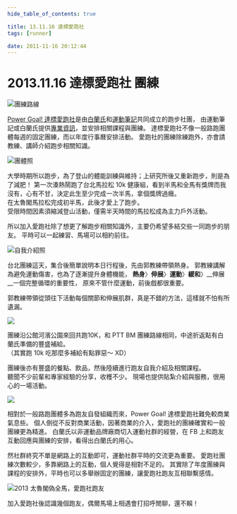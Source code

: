 ```yaml
---
hide_table_of_contents: true

title: 13.11.16 達標愛跑社
tags: [runner]

date: 2011-11-16 20:12:44
---
```


2013.11.16 達標愛跑社 團練
=======================

![團練路線](https://lh6.googleusercontent.com/-NBY65XvOTJs/UvLrPWcdTBI/AAAAAAAAB50/i5zt01jOr8w/w992-h716-no/Screenshot+at+Jan+31+22-01-26.png)

[Power Goal! 達標愛跑社]是由[白蘭氏]和[運動筆記]共同成立的跑步社團，
由運動筆記或白蘭氏提供[專業資訊](http://goo.gl/hreoBx)，並安排相關課程與團練。
達標愛跑社不像一般路跑團體每週的固定團練，而以年度行事曆安排活動。
愛跑社的團練除練跑外，亦會請教練、講師介紹跑步相關知識。

![團體照](https://fbcdn-sphotos-g-a.akamaihd.net/hphotos-ak-prn2/t1/q74/s720x720/1461489_181195215418931_186077382_n.jpg)

大學時期所以跑步，為了登山的體能訓練與維持；上研究所後又重新跑步，則是為了減肥！
第一次湊熱鬧跑了台北馬拉松 10k 健康組，看到半馬和全馬有獎牌而我沒有，心有不甘，決定此生至少完成一次半馬，拿個獎牌過癮。  
在太魯閣馬拉松完成初半馬，此後才愛上了跑步。  
受限時間因素須縮減登山活動，僅需半天時間的馬拉松成為主力戶外活動。

所以加入愛跑社除了想更了解跑步相關知識外，主要仍希望多結交些一同跑步的朋友。
平時可以一起練習、馬場可以相約前往。

![自我介紹照](https://fbcdn-sphotos-b-a.akamaihd.net/hphotos-ak-ash4/t1/q71/s720x720/1472843_181264168745369_81210354_n.jpg)

台北團練這天，集合後簡單說明本日行程後，先由郭教練帶領熱身。
郭教練講解為避免運動傷害，也為了逐漸提升身體機能，
__熱身__〉__伸展__〉__運動__〉__緩和__〉__伸展__一個完整循環的重要性，
原來不管什麼運動，前後戲都很重要。 

郭教練帶領從頭往下活動每個關節和伸展肌群，真是不錯的方法，這樣就不怕有所遺漏。

![](https://fbcdn-sphotos-g-a.akamaihd.net/hphotos-ak-ash3/t1/q71/s720x720/1472005_181257778746008_763609929_n.jpg)

團練沿公館河濱公園來回共跑10K，和 PTT BM 團練路線相同，中途折返點有白蘭氏準備的豐盛補給。  
（其實跑 10k 吃那麼多補給有點罪惡～ XD）

團練後亦有豐盛的餐點、飲品，然後陸續進行跑友自我介紹及相關課程。  
聽聞不少前輩和專家經驗的分享，收穫不少。
現場也提供貼紮介紹與服務，很用心的一場活動。

![](https://fbcdn-sphotos-a-a.akamaihd.net/hphotos-ak-ash3/t1/q71/s720x720/1393540_181257952079324_1805781721_n.jpg)

相對於一般路跑團體多為跑友自發組織而來，Power Goal! 達標愛跑社難免較商業氣息些。
個人倒從不反對商業活動，因著商業的介入，愛跑社的團練確實和一般團練更為精進。
白蘭氏以非運動品牌廠商切入運動社群的經營，在 FB 上和跑友互動回應與團練的安排，看得出白蘭氏的用心。

然社群終究不單是網路上的互動即可，運動社群平時的交流更為重要。
愛跑社團練次數較少，多靠網路上的互動，個人覺得是相對不足的。
其實除了年度團練與課程的安排外，平時也可以多舉辦固定的團練，讓愛跑社跑友互相聯繫感情。

![2013 太魯閣偽全馬，愛跑社跑友](https://fbcdn-sphotos-e-a.akamaihd.net/hphotos-ak-ash3/t1/q71/s720x720/935524_10152302268584056_1839411144_n.jpg)

加入愛跑社後認識幾個跑友，偶爾馬場上相遇會打招呼閒聊，還不賴！

[Power Goal! 達標愛跑社]: http://goo.gl/wkiVwi
[白蘭氏]: http://www.brands.com.tw/
[運動筆記]: http://www.sportsnote.com.tw/
